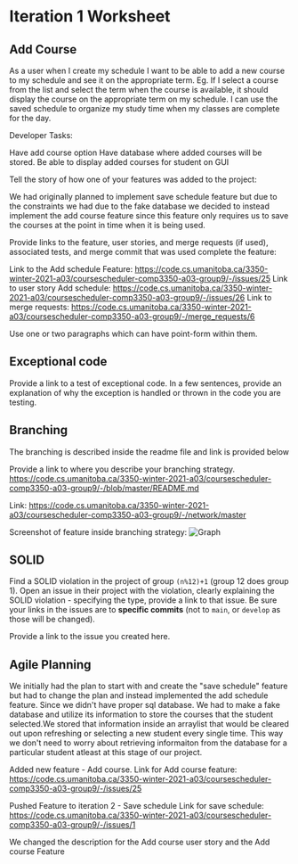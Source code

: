 Iteration 1 Worksheet
=====================
Add Course
-----------------
As a user when I create my schedule I want to be able to add a new course to my schedule and see it on the appropriate term. 
Eg. If I select a course from the list and select the term when the course is available, 
it should display the course on the appropriate term on my schedule.
I can use the saved schedule to organize my study time when my classes are complete for the day.

Developer Tasks:

Have add course option
Have database where added courses will be stored.
Be able to display added courses for student on GUI


Tell the story of how one of your features was added to the project:

We had originally planned to implement save schedule feature but due to the constraints we had due to the fake database
we decided to instead implement the add course feature since this feature only requires us to save the courses at the point 
in time when it is being used.

Provide links to the feature, user stories, and merge requests (if used), associated tests, and merge commit
that was used complete the feature:

Link to the Add schedule Feature: https://code.cs.umanitoba.ca/3350-winter-2021-a03/coursescheduler-comp3350-a03-group9/-/issues/25
Link to user story Add schedule: https://code.cs.umanitoba.ca/3350-winter-2021-a03/coursescheduler-comp3350-a03-group9/-/issues/26
Link to merge requests: https://code.cs.umanitoba.ca/3350-winter-2021-a03/coursescheduler-comp3350-a03-group9/-/merge_requests/6



Use one or two paragraphs which can have point-form within them.

Exceptional code
----------------

Provide a link to a test of exceptional code. In a few sentences,
provide an explanation of why the exception is handled or thrown
in the code you are testing.

Branching
----------

The branching is described inside the readme file and link is provided below

Provide a link to where you describe your branching strategy.
https://code.cs.umanitoba.ca/3350-winter-2021-a03/coursescheduler-comp3350-a03-group9/-/blob/master/README.md


Link: https://code.cs.umanitoba.ca/3350-winter-2021-a03/coursescheduler-comp3350-a03-group9/-/network/master


Screenshot of feature inside branching strategy:
![Graph](https://code.cs.umanitoba.ca/3350-winter-2021-a03/coursescheduler-comp3350-a03-group9/-/blob/master/Graph.png)


SOLID
-----

Find a SOLID violation in the project of group `(n%12)+1` (group 12 does group 1).
Open an issue in their project with the violation,
clearly explaining the SOLID violation - specifying the type, provide a link to that issue. Be sure
your links in the issues are to **specific commits** (not to `main`, or `develop` as those will be changed).

Provide a link to the issue you created here.

Agile Planning
--------------
We initially had the plan to start with and create the "save schedule" feature but had to change the plan and instead implemented the add schedule feature. Since we didn't have
proper sql database. We had to make a fake database and utilize its information to store the courses that the student selected.We stored that information inside an arraylist that would be 
cleared out upon refreshing or selecting a new student every single time. This way we don't need to worry about retrieving informaiton from the database for a particular student
atleast at this stage of our project. 

Added new feature - Add course.
Link for Add course feature: https://code.cs.umanitoba.ca/3350-winter-2021-a03/coursescheduler-comp3350-a03-group9/-/issues/25

Pushed Feature to iteration 2 - Save schedule
Link for save schedule: https://code.cs.umanitoba.ca/3350-winter-2021-a03/coursescheduler-comp3350-a03-group9/-/issues/1

We changed the description for the Add course user story and the Add course Feature
